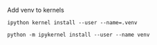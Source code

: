 Add venv to kernels
```
ipython kernel install --user --name=.venv

python -m ipykernel install --user --name venv
```